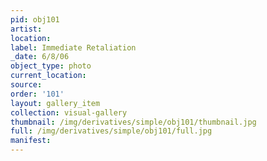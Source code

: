 ```yaml
---
pid: obj101
artist: 
location: 
label: Immediate Retaliation
_date: 6/8/06
object_type: photo
current_location: 
source: 
order: '101'
layout: gallery_item
collection: visual-gallery
thumbnail: /img/derivatives/simple/obj101/thumbnail.jpg
full: /img/derivatives/simple/obj101/full.jpg
manifest: 
---
```


